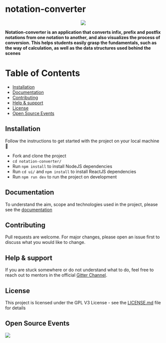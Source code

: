 

# notation-converter


<p align="center" width="100%">
<img src="https://user-images.githubusercontent.com/86164395/145943167-45765c08-7057-4645-bfc9-c5a1529b2cfd.jpg">
 
</p>



**Notation-converter is an application that converts infix, prefix and postfix notations from one notation to another, and also visualizes the process of conversion. This helps students easily grasp the fundamentals, such as the way of calculation, as well as the data structures used behind the scenes**


# Table of Contents
  - [Installation](#installation)
  - [Documentation](#documentation)
  - [Contributing](#contributing)
  - [Help & support](#help--support)
  - [License](#license)
  - [Open Source Events](#open-source-events)
  
## Installation
Follow the instructions to get started with the project on your local machine 🚀

* Fork and clone the project
* `cd notation-converter/`
* Run `npm install` to install NodeJS dependencies
* Run `cd ui/` and `npm install` to install ReactJS dependencies
* Run `npm run dev` to run the project on development

## Documentation
To understand the aim, scope and technologies used in the project, please see the [documentation](https://bit.ly/333oeRj)

## Contributing
Pull requests are welcome. For major changes, please open an issue first to discuss what you would like to change.

## Help & support

If you are stuck somewhere or do not understand what to do, feel free to reach out to mentors in the official [Gitter Channel](https://gitter.im/notation-converter/community).

## License
This project is licensed under the GPL V3 License - see the [LICENSE.md](https://github.com/adityabisoi/notation-converter/blob/main/LICENSE) file for details

##  Open Source Events 
 <img  src="https://vchrombiediary.files.wordpress.com/2017/12/screenshot-from-2017-12-05-17-02-03-another-copy-e1512483232128.png" href="https://kwoc.kossiitkgp.org/">

